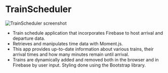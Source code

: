 # TrainScheduler
![TrainScheduler screenshot](/images/receiptExample.jpg?raw=true "TrainScheduler screenshot")
* Train schedule application that incorporates Firebase to host arrival and departure data.
* Retrieves and manipulates time data with Moment.js.
* This app provides up-to-date information about various trains, their arrival times and how many minutes remain until arrival.
* Trains are dynamically added and removed both in the browser and in Firebase by user input. Styling done using the Bootstrap library.
